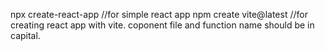 npx create-react-app //for simple react app
npm create vite@latest //for creating react app with vite.
coponent file and function name should be in capital.